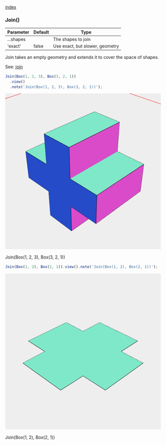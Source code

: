 [index](../../nb/api/index.md)
### Join()
Parameter|Default|Type
---|---|---
...shapes||The shapes to join
'exact'|false|Use exact, but slower, geometry

Join takes an empty geometry and extends it to cover the space of shapes.

See: [join](../../nb/api/join.md)

```JavaScript
Join(Box(1, 2, 3), Box(3, 2, 1))
  .view()
  .note('Join(Box(1, 2, 3), Box(3, 2, 1))');
```

![Image](Join.md.0.png)

Join(Box(1, 2, 3), Box(3, 2, 1))

```JavaScript
Join(Box(1, 2), Box(2, 1)).view().note('Join(Box(1, 2), Box(2, 1))');
```

![Image](Join.md.1.png)

Join(Box(1, 2), Box(2, 1))
